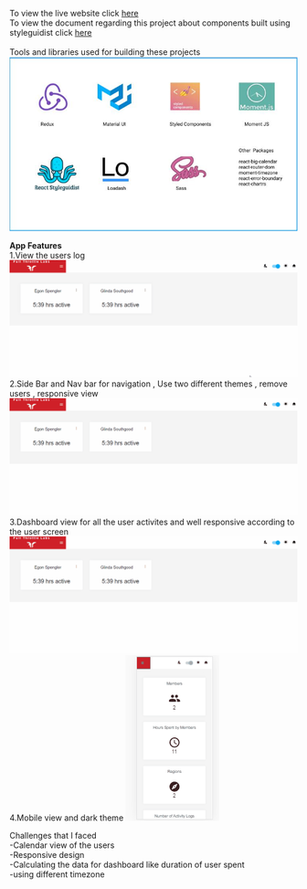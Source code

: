 To view the live website click [here](http://gauthamjm007.github.io/ftl-task)<br/>
To view the document regarding this project about components built using styleguidist click [here](https://ftl-task-styleguide.imfast.io/)<br/>
<br/>
Tools and libraries used for building these projects<br/>
![packages](packages.JPG)

**App Features**<br/> 1.View the users log ![view users details](ftl-task1.gif)<br/>
2.Side Bar and Nav bar for navigation , Use two different themes , remove users , responsive view
![theme and side bar](ftl-task2.gif)<br/>
3.Dashboard view for all the user activites and well responsive according to the user screen
![theme and side bar](ftl-task3.gif)<br/>
4.Mobile view and dark theme
![theme and side bar](ftl-mobile.gif)<br/>

Challenges that I faced<br/>
-Calendar view of the users<br/>
-Responsive design<br/>
-Calculating the data for dashboard like duration of user spent<br/>
-using different timezone<br/>
